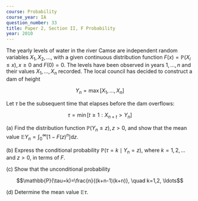 ```yaml
---
course: Probability
course_year: IA
question_number: 33
title: Paper 2, Section II, F Probability
year: 2010
---
```




The yearly levels of water in the river Camse are independent random variables $X_{1}, X_{2}, \ldots$, with a given continuous distribution function $F(x)=\mathbb{P}\left(X_{i} \leqslant x\right), x \geqslant 0$ and $F(0)=0$. The levels have been observed in years $1, \ldots, n$ and their values $X_{1}, \ldots, X_{n}$ recorded. The local council has decided to construct a dam of height

$$Y_{n}=\max \left[X_{1}, \ldots, X_{n}\right]$$

Let $\tau$ be the subsequent time that elapses before the dam overflows:

$$\tau=\min \left[t \geqslant 1: X_{n+t}>Y_{n}\right]$$

(a) Find the distribution function $\mathbb{P}\left(Y_{n} \leqslant z\right), z>0$, and show that the mean value $\mathbb{E} Y_{n}=\int_{0}^{\infty}\left[1-F(z)^{n}\right] \mathrm{d} z .$

(b) Express the conditional probability $\mathbb{P}\left(\tau=k \mid Y_{n}=z\right)$, where $k=1,2, \ldots$ and $z>0$, in terms of $F$.

(c) Show that the unconditional probability

$$\mathbb{P}(\tau=k)=\frac{n}{(k+n-1)(k+n)}, \quad k=1,2, \ldots$$

(d) Determine the mean value $\mathbb{E} \tau$.